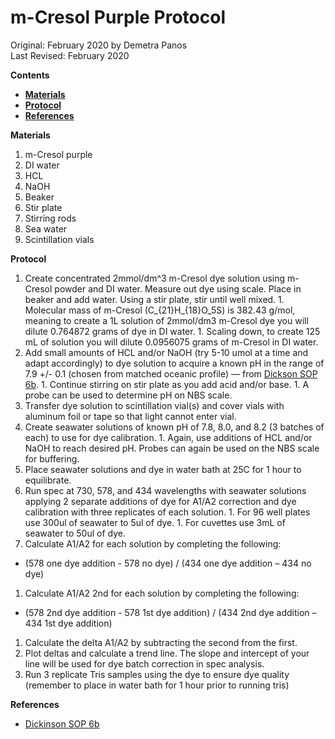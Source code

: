 # m-Cresol Purple Protocol

Original: February 2020 by Demetra Panos  
Last Revised: February 2020


**Contents**
- [**Materials**](#Materials)  
- [**Protocol**](#Protocol)
- [**References**](#References)

<a name="Materials"></a> **Materials**

1. m-Cresol purple
1. DI water
1. HCL
1. NaOH
1. Beaker
1. Stir plate
1. Stirring rods
1. Sea water
1. Scintillation vials
 
<a name="Protocol"></a> **Protocol**  

1. Create concentrated 2mmol/dm^3 m-Cresol dye solution using m-Cresol powder and DI water. Measure out dye using scale. Place in beaker and add water. Using a stir plate, stir until well mixed.
        1. Molecular mass of m-Cresol (C_{21}H_{18}O_5S) is 382.43 g/mol, meaning to create a 1L solution of 2mmol/dm3 m-Cresol dye you will dilute 0.764872 grams of dye in DI water.
        1. Scaling down, to create 125 mL of solution you will dilute 0.0956075 grams of m-Cresol in DI water. 
1. Add small amounts of HCL and/or NaOH (try 5-10 umol at a time and adapt accordingly) to dye solution to acquire a known pH in the range of 7.9 +/- 0.1 (chosen from matched oceanic profile) — from [Dickson SOP 6b](Spectrophotometer_Protocols/Dickinson_SOP_6b.pdf).
        1. Continue stirring on stir plate as you add acid and/or base.
        1. A probe can be used to determine pH on NBS scale.
1. Transfer dye solution to scintillation vial(s) and cover vials with aluminum foil or tape so that light cannot enter vial.
1. Create seawater solutions of known pH of 7.8, 8.0, and 8.2 (3 batches of each) to use for dye calibration.
        1. Again, use additions of HCL and/or NaOH to reach desired pH. Probes can again be used on the NBS scale for buffering.
1. Place seawater solutions and dye in water bath at 25C for 1 hour to equilibrate.
1. Run spec at 730, 578, and 434 wavelengths with seawater solutions applying 2 separate additions of dye for A1/A2 correction and dye calibration with three replicates of each solution.
        1. For 96 well plates use 300ul of seawater to 5ul of dye.
        1. For cuvettes use 3mL of seawater to 50ul of dye.
1. Calculate A1/A2 for each solution by completing the following:
* (578 one dye addition - 578 no dye) / (434 one dye addition – 434 no dye)
1. Calculate A1/A2 2nd for each solution by completing the following:
* (578 2nd dye addition - 578 1st dye addition) / (434 2nd dye addition – 434 1st dye addition)
1. Calculate the delta A1/A2 by subtracting the second from the first.
1. Plot deltas and calculate a trend line. The slope and intercept of your line will be used for dye batch correction in spec analysis.
1. Run 3 replicate Tris samples using the dye to ensure dye quality (remember to place in water bath for 1 hour prior to running tris)
    
<a name="References"></a> **References**
* [Dickinson SOP 6b](Spectrophotometer_Protocols/Dickinson_SOP_6b.pdf)
